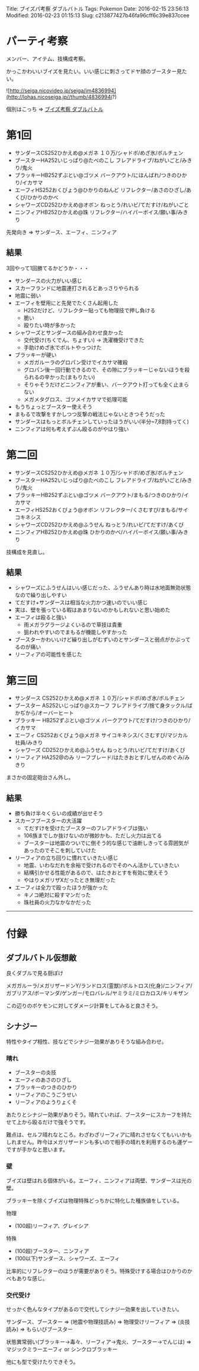 Title: ブイズパ考察 ダブルバトル
Tags: Pokemon
Date: 2016-02-15 23:56:13
Modified: 2016-02-23 01:15:13
Slug: c213877427b46fa96cff6c39e837ccee

# パーティ考察

メンバー、アイテム、技構成考察。

かっこかわいいブイズを見たい。いい感じに刺さってドヤ顔のブースター見たい。

![http://seiga.nicovideo.jp/seiga/im4836994](http://lohas.nicoseiga.jp//thumb/4836994i?)

個別はこっち => [ブイズ考察 ダブルバトル](http://blog.muuny-blue.info/39d4b545fb02556829aab1db805021c3.html "ブイズ考察 ダブルバトル")

# 第1回

- サンダースCS252ひかえめ@メガネ １０万/シャドボ/めざ氷/ボルチェン
- ブースターHA252いじっぱり@たべのこし フレアドライブ/ねがいごと/みきり/鬼火
- ブラッキーHB252ずぶとい@ゴツメ バークアウト/にほんばれ/つきのひかり/イカサマ
- エーフィHS252おくびょう@ひかりのねんど リフレクター/あさのひざし/あくび/ひかりのかべ
- シャワーズCD252ひかえめ@オボン ねっとう/れいビ/てだすけ/ねがいごと
- ニンフィアHB252ひかえめ@珠 リフレクター/ハイパーボイス/願い事/みきり

先発向き => サンダース、エーフィ、ニンフィア

## 結果

3回やって1回勝てるかどうか・・・

- サンダースの火力がいい感じ
- スカーフランドに地震連打されるとあっさりやられる
- 地震に弱い
- エーフィを壁用にと先発でたくさん起用した
  - H252だけど、リフレクター貼っても物理技で押し負ける
  - 脆い
  - 殴りたい時が多かった
- シャワーズとサンダースの組み合わせ良かった
  - 交代受け(ちくでん、ちょすい) -> 洗濯機受けできた
  - 手助けめざ氷でボルトやっつけた
- ブラッキーが硬い
  - メガガルーラのグロパン受けでイカサマ確殺
  - グロパン後一回行動できるので、その隙にブラッキーじゃないほうを殺られるの辛かった(まもりたい)
  - そりゃそうだけどニンフィアが重い、バークアウト打っても全く止まらない
  - メガメタグロス、ゴツメイカサマで処理可能
- もうちょっとブースター使えそう
- まもるで攻撃をすかしつつ反撃の戦法じゃないときつそうだった
- サンダースはもっとボルチェンしていったほうがいい(半分~7,8割持ってく)
- ニンフィアは何も考えずぶん殴るのがやはり強い

# 第二回

- サンダースCS252ひかえめ@メガネ １０万/シャドボ/めざ氷/ボルチェン
- ブースターHA252いじっぱり@たべのこし フレアドライブ/ねがいごと/みきり/鬼火
- ブラッキーHB252ずぶとい@ゴツメ バークアウト/まもる/つきのひかり/イカサマ
- エーフィHS252おくびょう@オボン リフレクター/くさむすび/まもる/サイコキネシス
- シャワーズCD252ひかえめ@ふうせん ねっとう/れいビ/てだすけ/あくび
- ニンフィアHB252ひかえめ@珠 ひかりのかべ/ハイパーボイス/願い事/みきり

技構成を見直し。

## 結果

- シャワーズにふうせんはいい感じだった、ふうせんあり時は水地面無効状態なので繰り出しやすい
- てだすけ+サンダースは相当な火力かつ速いのでいい感じ
- 実は、壁を張っている暇はあまりないのかもしれないと思い始めた
- エーフィは殴ると強い
  - 雨メガラグラージよくいるので草技は貴重
  - 狙われやすいのでまもるが機能しやすかった
- ブースターかわいいけど繰り出しがむずいのとサンダースと弱点がかぶってるのが痛い
- リーフィアの可能性を感じた


# 第三回

- サンダース CS252ひかえめ@メガネ １０万/シャドボ/めざ氷/ボルチェン
- ブースター AS252いじっぱり@スカーフ フレアドライブ/捨て身タックル/ばかぢから/オーバーヒート
- ブラッキー HB252ずぶとい@ゴツメ バークアウト/てだすけ/つきのひかり/イカサマ
- エーフィ CS252おくびょう@メガネ サイコキネシス/くさむすび/マジカル社員/みきり
- シャワーズ CD252ひかえめ@ふうせん ねっとう/れいビ/てだすけ/あくび
- リーフィア HA252@のみ リーフブレード/はたきおとす/しぜんのめぐみ/みきり

まさかの固定砲台さん外し。

## 結果

- 勝ち負け半々くらいの成績が出せそう
- スカーフブースターの大活躍
  - てだすけを受けたブースターのフレアドライブは強い
  - 106族までしか抜けないのが微妙かも、ただし火力は出てる
  - ブースターは地震のついでに倒そう的な感じで油断しきってる雰囲気があったのでそこを刺していけた
- リーフィアの立ち回りに慣れていきたい感じ
  - 地震、いわなだれを余裕で受けれるのでそのへん活かしていきたい
  - 結構引かせる性能があるので、はたきおとすを有効に使えそう
  - やはりメガリザXだったとき無理だった
- エーフィは全力で殴ったほうが強かった
  - キノコ絶対に殺すマンだった
  - 珠社員の火力なかなかだった


---

# 付録

## ダブルバトル仮想敵

良くダブルで見る厨ぽけ

メガガルーラ/メガリザードンY/ランドロス(霊獣)/ボルトロス(化身)/ニンフィア/ガブリアス/ボーマンダ/ゲンガー/モロバレル/ヤミラミ/ミロカロス/キリキザン

この辺りのポケモンに対してダメージ計算をしてみると良さそう。

## シナジー

特性やタイプ相性、技などでシナジー効果がありそうな組み合わせ。

### 晴れ

- ブースターの炎技
- エーフィのあさのひざし
- ブラッキーのつきのひかり
- リーフィアのこうごうせい
- リーフィアのようりょくそ

あたりとシナジー効果がありそう。晴れていれば、ブースターにスカーフを持たせて上から殴るだけで強そうです。

難点は、セルフ晴れなところ。わざわざリーフィアに晴れさせなくてもいいかもしれません。昨今はメガリザードンも多いので相手の晴れを利用するのも運ゲーですが手かなと思います。

### 壁

ブイズは壁はれる個体がいる。エーフィ、ニンフィアは両壁、サンダースは光の壁。

ブラッキーを除くブイズは物理特殊どっちかに特化した種族値をしている。

物理

- (100超)リーフィア、グレイシア

特殊

- (100超)ブースター、ニンフィア
- (100以下)サンダース、シャワーズ、エーフィ

比率的にリフレクターのほうが需要がありそう。特殊受けする場合はひかりのかべもありな感じ。

### 交代受け

せっかく色んなタイプがあるので交代してシナジー効果を出していきたい。

サンダース、ブースター => (地震や物理技読み) => 物理受けリーフィア => (炎技読み) => もらいびブースター

状態異常弱い(ブラッキー→毒々、リーフィア→鬼火、ブースター→でんじは) => マジックミラーエーフィ or シンクロブラッキー

他にも型で受けたりできそう。